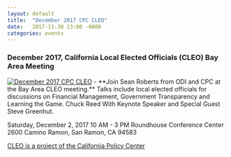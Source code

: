 ```yaml
---
layout: default
title:  "December 2017 CPC CLEO"
date:   2017-11-30 13:00 -0800
categories: events
---
```

### December 2017, California Local Elected Officials (CLEO) Bay Area Meeting

<a href="https://calocalelectedofficials.org/events/" target="_blank">
<img src="{{'/assets/img/cleo_home_small.png'}}" 
alt="December 2017 CPC CLEO"></a> - **Join Sean Roberts from ODI and CPC at the Bay Area CLEO meeting.** 
Talks include local elected officials for discussions on
Financial Management, Government Transparency and
Learning the Game. Chuck Reed With Keynote Speaker and Special Guest Steve Greenhut.

Saturday, December 2, 2017 10 AM - 3 PM
Roundhouse Conference Center
2600 Camino Ramon, San Ramon, CA 94583

<a href="http://californiapolicycenter.org/" target="_blank">
CLEO is a project of the California Policy Center</a>
